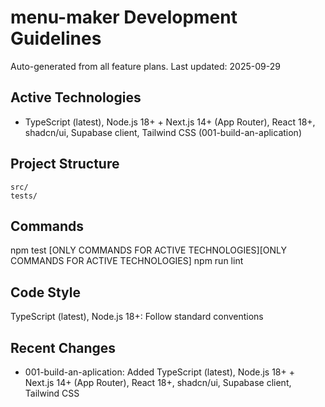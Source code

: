 # menu-maker Development Guidelines

Auto-generated from all feature plans. Last updated: 2025-09-29

## Active Technologies

- TypeScript (latest), Node.js 18+ + Next.js 14+ (App Router), React 18+, shadcn/ui, Supabase client, Tailwind CSS (001-build-an-aplication)

## Project Structure

```
src/
tests/
```

## Commands

npm test [ONLY COMMANDS FOR ACTIVE TECHNOLOGIES][ONLY COMMANDS FOR ACTIVE TECHNOLOGIES] npm run lint

## Code Style

TypeScript (latest), Node.js 18+: Follow standard conventions

## Recent Changes

- 001-build-an-aplication: Added TypeScript (latest), Node.js 18+ + Next.js 14+ (App Router), React 18+, shadcn/ui, Supabase client, Tailwind CSS

<!-- MANUAL ADDITIONS START -->
<!-- MANUAL ADDITIONS END -->
